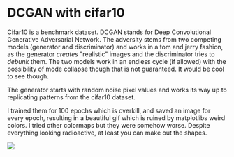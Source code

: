 # DCGAN with cifar10

Cifar10 is a benchmark dataset.
DCGAN stands for Deep Convolutional Generative Adversarial Network.
The adversity stems from two competing models (generator and discriminator) and works in a tom and jerry fashion, as the generator *creates* "realistic" images and the discriminator tries to *debunk* them. 
The two models work in an endless cycle (if allowed) with the possibility of mode collapse though that is not guaranteed. It would be cool to see though.

The generator starts with random noise pixel values and works its way up to replicating patterns from the cifar10 dataset.

I trained them for 100 epochs which is overkill, and saved an image for every epoch, resulting in a beautiful gif which is ruined by matplotlibs weird colors. I tried other colormaps but they were somehow worse.
Despite everything looking radioactive, at least you can make out the shapes.

![](/cifar10/dcgan.gif)